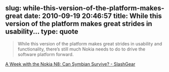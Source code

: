 slug: while-this-version-of-the-platform-makes-great
date: 2010-09-19 20:46:57
title: While this version of the platform makes great strides in usability...
type: quote
---

> While this version of the platform makes great strides in usability and functionality, there’s still much Nokia needs to do to drive the software platform forward.

[A Week with the Nokia N8: Can Symbian Survive? - SlashGear](http://www.slashgear.com/a-week-with-the-nokia-n8-can-symbian-survive-14101865/)
